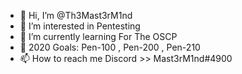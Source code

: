 - 👋 Hi, I’m @Th3Mast3rM1nd
- 👀 I’m interested in Pentesting
- 🌱 I’m currently learning For The OSCP
- 🥅 2020 Goals: Pen-100 , Pen-200 , Pen-210
- 📫 How to reach me Discord >> Mast3rM1nd#4900
<!---
Th3Mast3rM1nd/Th3Mast3rM1nd is a ✨ special ✨ repository because its `README.md` (this file) appears on your GitHub profile.
You can click the Preview link to take a look at your changes.
--->
